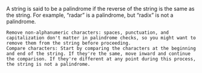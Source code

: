 A string is said to be a palindrome if the reverse of the string is the same as the string. For example, “radar” is a palindrome, but “radix” is not a palindrome.

    Remove non-alphanumeric characters: spaces, punctuation, and capitalization don't matter in palindrome checks, so you might want to remove them from the string before proceeding.
    Compare characters: Start by comparing the characters at the beginning and end of the string. If they're the same, move inward and continue the comparison. If they're different at any point during this process, the string is not a palindrome.
